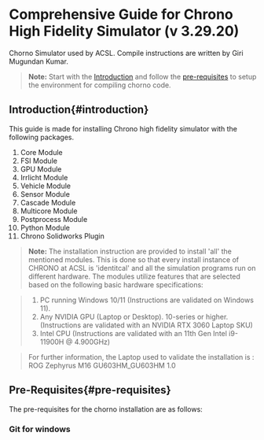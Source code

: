 # Comprehensive Guide for Chrono High Fidelity Simulator (v 3.29.20)
Chorno Simulator used by ACSL. Compile instructions are written by Giri Mugundan Kumar. 

> **Note:** Start with the [Introduction](#introduction) and follow the [pre-requisites](#pre-requisites) to setup the environment for compiling chorno code.

## Introduction{#introduction}
This guide is made for installing Chrono high fidelity simulator with the following packages. 

1. Core Module
2. FSI Module
3. GPU Module
4. Irrlicht Module
5. Vehicle Module
6. Sensor Module
7. Cascade Module
8. Multicore Module
9. Postprocess Module
10. Python Module
11. Chrono Solidworks Plugin

> **Note:** The installation instruction are provided to install 'all' the mentioned modules. This is done so that every install instance of CHRONO at ACSL is 'identitcal' and all the simulation programs run on different hardware. The modules utilize features that are selected based on the following basic hardware specifications:

> 1. PC running Windows 10/11 (Instructions are validated on Windows 11).
> 2. Any NVIDIA GPU (Laptop or Desktop). 10-series or higher. (Instructions are validated with an NVIDIA RTX 3060 Laptop SKU)
> 3. Intel CPU (Instructions are validated with an 11th Gen Intel i9-11900H @ 4.900GHz)

> For further information, the Laptop used to validate the installation is : ROG Zephyrus M16 GU603HM_GU603HM 1.0

## Pre-Requisites{#pre-requisites}
The pre-requisites for the chorno installation are as follows:

### Git for windows
